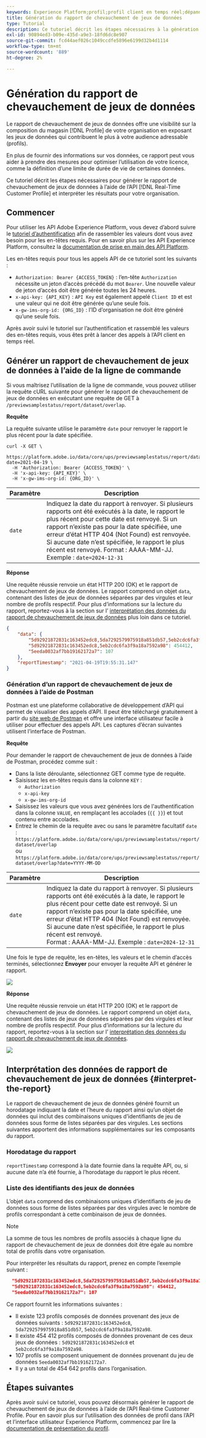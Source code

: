 ```yaml
---
keywords: Experience Platform;profil;profil client en temps réel;dépannage;API;création de rapports;rapport de chevauchement de jeux de données;données de profil
title: Génération du rapport de chevauchement de jeux de données
type: Tutorial
description: Ce tutoriel décrit les étapes nécessaires à la génération du rapport de chevauchement de jeux de données à l’aide de l’API Real-time Customer Profile.
exl-id: 90894ed3-b09e-435d-a9e3-18fd6dc8e907
source-git-commit: fcd44aef026c1049ccdfe5896e6199d32b4d1114
workflow-type: tm+mt
source-wordcount: '889'
ht-degree: 2%

---
```


# Génération du rapport de chevauchement de jeux de données

Le rapport de chevauchement de jeux de données offre une visibilité sur la composition du magasin [!DNL Profile] de votre organisation en exposant les jeux de données qui contribuent le plus à votre audience adressable (profils).

En plus de fournir des informations sur vos données, ce rapport peut vous aider à prendre des mesures pour optimiser l’utilisation de votre licence, comme la définition d’une limite de durée de vie de certaines données.

Ce tutoriel décrit les étapes nécessaires pour générer le rapport de chevauchement de jeux de données à l’aide de l’API [!DNL Real-Time Customer Profile] et interpréter les résultats pour votre organisation.

## Commencer

Pour utiliser les API Adobe Experience Platform, vous devez d’abord suivre le [tutoriel d’authentification](https://experienceleague.adobe.com/docs/experience-platform/landing/platform-apis/api-authentication.html?lang=fr) afin de rassembler les valeurs dont vous avez besoin pour les en-têtes requis. Pour en savoir plus sur les API Experience Platform, consultez la [documentation de prise en main des API Platform](../../landing/api-guide.md).

Les en-têtes requis pour tous les appels API de ce tutoriel sont les suivants :

* `Authorization: Bearer {ACCESS_TOKEN}` : l’en-tête `Authorization` nécessite un jeton d’accès précédé du mot `Bearer`. Une nouvelle valeur de jeton d’accès doit être générée toutes les 24 heures.
* `x-api-key: {API_KEY}` : `API Key` est également appelé `Client ID` et est une valeur qui ne doit être générée qu’une seule fois.
* `x-gw-ims-org-id: {ORG_ID}` : l’ID d’organisation ne doit être généré qu’une seule fois.

Après avoir suivi le tutoriel sur l’authentification et rassemblé les valeurs des en-têtes requis, vous êtes prêt à lancer des appels à l’API client en temps réel.

## Générer un rapport de chevauchement de jeux de données à l’aide de la ligne de commande

Si vous maîtrisez l’utilisation de la ligne de commande, vous pouvez utiliser la requête cURL suivante pour générer le rapport de chevauchement de jeux de données en exécutant une requête de GET à `/previewsamplestatus/report/dataset/overlap`.

**Requête**

La requête suivante utilise le paramètre `date` pour renvoyer le rapport le plus récent pour la date spécifiée.

```shell
curl -X GET \
  https://platform.adobe.io/data/core/ups/previewsamplestatus/report/dataset/overlap?date=2021-04-19 \
  -H 'Authorization: Bearer {ACCESS_TOKEN}' \
  -H 'x-api-key: {API_KEY}' \
  -H 'x-gw-ims-org-id: {ORG_ID}' \
```

| Paramètre | Description |
|---|---|
| `date` | Indiquez la date du rapport à renvoyer. Si plusieurs rapports ont été exécutés à la date, le rapport le plus récent pour cette date est renvoyé. Si un rapport n’existe pas pour la date spécifiée, une erreur d’état HTTP 404 (Not Found) est renvoyée. Si aucune date n’est spécifiée, le rapport le plus récent est renvoyé. Format : AAAA-MM-JJ. Exemple : `date=2024-12-31` |

**Réponse**

Une requête réussie renvoie un état HTTP 200 (OK) et le rapport de chevauchement de jeux de données. Le rapport comprend un objet `data`, contenant des listes de jeux de données séparées par des virgules et leur nombre de profils respectif. Pour plus d’informations sur la lecture du rapport, reportez-vous à la section sur l’ [interprétation des données du rapport de chevauchement de jeux de données](#interpret-the-report) plus loin dans ce tutoriel.

```json
{
    "data": {
        "5d92921872831c163452edc8,5da7292579975918a851db57,5eb2cdc6fa3f9a18a7592a98": 123,
        "5d92921872831c163452edc8,5eb2cdc6fa3f9a18a7592a98": 454412,
        "5eeda0032af7bb19162172a7": 107
    },
    "reportTimestamp": "2021-04-19T19:55:31.147"
}
```

### Génération d’un rapport de chevauchement de jeux de données à l’aide de Postman

Postman est une plateforme collaborative de développement d’API qui permet de visualiser des appels d’API. Il peut être téléchargé gratuitement à partir du [site web de Postman](https://www.postman.com) et offre une interface utilisateur facile à utiliser pour effectuer des appels API. Les captures d’écran suivantes utilisent l’interface de Postman.

**Requête**

Pour demander le rapport de chevauchement de jeux de données à l’aide de Postman, procédez comme suit :

* Dans la liste déroulante, sélectionnez GET comme type de requête.
* Saisissez les en-têtes requis dans la colonne `KEY` :
   * `Authorization`
   * `x-api-key`
   * `x-gw-ims-org-id`
* Saisissez les valeurs que vous avez générées lors de l&#39;authentification dans la colonne `VALUE`, en remplaçant les accolades (`{{ }}`) et tout contenu entre accolades.
* Entrez le chemin de la requête avec ou sans le paramètre facultatif `date` :
  `https://platform.adobe.io/data/core/ups/previewsamplestatus/report/dataset/overlap`\
  ou
  `https://platform.adobe.io/data/core/ups/previewsamplestatus/report/dataset/overlap?date=YYYY-MM-DD`

| Paramètre | Description |
|---|---|
| `date` | Indiquez la date du rapport à renvoyer. Si plusieurs rapports ont été exécutés à la date, le rapport le plus récent pour cette date est renvoyé. Si un rapport n’existe pas pour la date spécifiée, une erreur d’état HTTP 404 (Not Found) est renvoyée. Si aucune date n’est spécifiée, le rapport le plus récent est renvoyé. <br/>Format : AAAA-MM-JJ. Exemple : `date=2024-12-31` |

Une fois le type de requête, les en-têtes, les valeurs et le chemin d’accès terminés, sélectionnez **Envoyer** pour envoyer la requête API et générer le rapport.

![](../images/dataset-overlap-report/postman-request.png)

**Réponse**

Une requête réussie renvoie un état HTTP 200 (OK) et le rapport de chevauchement de jeux de données. Le rapport comprend un objet `data`, contenant des listes de jeux de données séparées par des virgules et leur nombre de profils respectif. Pour plus d’informations sur la lecture du rapport, reportez-vous à la section sur l’ [interprétation des données du rapport de chevauchement de jeux de données](#interpret-the-report).

![](../images/dataset-overlap-report/postman-response.png)

## Interprétation des données de rapport de chevauchement de jeux de données {#interpret-the-report}

Le rapport de chevauchement de jeux de données généré fournit un horodatage indiquant la date et l’heure du rapport ainsi qu’un objet de données qui inclut des combinaisons uniques d’identifiants de jeu de données sous forme de listes séparées par des virgules. Les sections suivantes apportent des informations supplémentaires sur les composants du rapport.

### Horodatage du rapport

`reportTimestamp` correspond à la date fournie dans la requête API, ou, si aucune date n’a été fournie, à l’horodatage du rapport le plus récent.

### Liste des identifiants des jeux de données

L’objet `data` comprend des combinaisons uniques d’identifiants de jeu de données sous forme de listes séparées par des virgules avec le nombre de profils correspondant à cette combinaison de jeux de données.

>[!NOTE]
>
>La somme de tous les nombres de profils associés à chaque ligne du rapport de chevauchement de jeux de données doit être égale au nombre total de profils dans votre organisation.

Pour interpréter les résultats du rapport, prenez en compte l’exemple suivant :

```json
  "5d92921872831c163452edc8,5da7292579975918a851db57,5eb2cdc6fa3f9a18a7592a98": 123,
  "5d92921872831c163452edc8,5eb2cdc6fa3f9a18a7592a98": 454412,
  "5eeda0032af7bb19162172a7": 107
```

Ce rapport fournit les informations suivantes :

* Il existe 123 profils composés de données provenant des jeux de données suivants : `5d92921872831c163452edc8`, `5da7292579975918a851db57`, `5eb2cdc6fa3f9a18a7592a98`.
* Il existe 454 412 profils composés de données provenant de ces deux jeux de données : `5d92921872831c163452edc8` et `5eb2cdc6fa3f9a18a7592a98`.
* 107 profils se composent uniquement de données provenant du jeu de données `5eeda0032af7bb19162172a7`.
* Il y a un total de 454 642 profils dans l’organisation.

## Étapes suivantes

Après avoir suivi ce tutoriel, vous pouvez désormais générer le rapport de chevauchement de jeux de données à l’aide de l’API Real-time Customer Profile. Pour en savoir plus sur l’utilisation des données de profil dans l’API et l’interface utilisateur Experience Platform, commencez par lire la [documentation de présentation du profil](../home.md).
